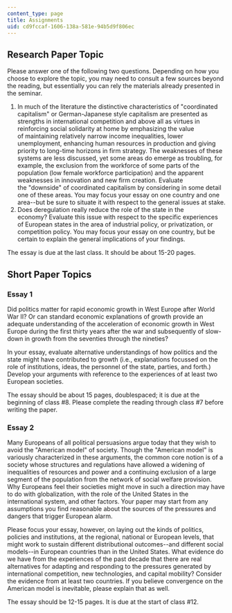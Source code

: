 ```yaml
---
content_type: page
title: Assignments
uid: cd9fccaf-1606-138a-581e-94b5d9f806ec
---
```


Research Paper Topic
--------------------

Please answer one of the following two questions. Depending on how you choose to explore the topic, you may need to consult a few sources beyond the reading, but essentially you can rely the materials already presented in the seminar.

1.  In much of the literature the distinctive characteristics of "coordinated capitalism" or German-Japanese style capitalism are presented as strengths in international competition and above all as virtues in reinforcing social solidarity at home by emphasizing the value of maintaining relatively narrow income inequalities, lower unemployment, enhancing human resources in production and giving priority to long-time horizons in firm strategy. The weaknesses of these systems are less discussed, yet some areas do emerge as troubling, for example, the exclusion from the workforce of some parts of the population (low female workforce participation) and the apparent weaknesses in innovation and new firm creation. Evaluate the "downside" of coordinated capitalism by considering in some detail one of these areas. You may focus your essay on one country and one area--but be sure to situate it with respect to the general issues at stake.
2.  Does deregulation really reduce the role of the state in the economy? Evaluate this issue with respect to the specific experiences of European states in the area of industrial policy, or privatization, or competition policy. You may focus your essay on one country, but be certain to explain the general implications of your findings.

The essay is due at the last class. It should be about 15-20 pages.

Short Paper Topics
------------------

### Essay 1

Did politics matter for rapid economic growth in West Europe after World War II? Or can standard economic explanations of growth provide an adequate understanding of the acceleration of economic growth in West Europe during the first thirty years after the war and subsequently of slow-down in growth from the seventies through the nineties?

In your essay, evaluate alternative understandings of how politics and the state might have contributed to growth (i.e., explanations focussed on the role of institutions, ideas, the personnel of the state, parties, and forth.) Develop your arguments with reference to the experiences of at least two European societies.

The essay should be about 15 pages, doublespaced; it is due at the beginning of class #8. Please complete the reading through class #7 before writing the paper.

### Essay 2

Many Europeans of all political persuasions argue today that they wish to avoid the "American model" of society. Though the "American model" is variously characterized in these arguments, the common core notion is of a society whose structures and regulations have allowed a widening of inequalities of resources and power and a continuing exclusion of a large segment of the population from the network of social welfare provision. Why Europeans feel their societies might move in such a direction may have to do with globalization, with the role of the United States in the international system, and other factors. Your paper may start from any assumptions you find reasonable about the sources of the pressures and dangers that trigger European alarm.

Please focus your essay, however, on laying out the kinds of politics, policies and institutions, at the regional, national or European levels, that might work to sustain different distributional outcomes--and different social models--in European countries than in the United States. What evidence do we have from the experiences of the past decade that there are real alternatives for adapting and responding to the pressures generated by international competition, new technologies, and capital mobility? Consider the evidence from at least two countries. If you believe convergence on the American model is inevitable, please explain that as well.

The essay should be 12-15 pages. It is due at the start of class #12.
